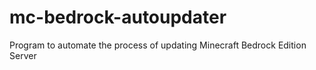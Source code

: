 # mc-bedrock-autoupdater
Program to automate the process of updating Minecraft Bedrock Edition Server
